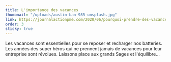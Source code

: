 ```yaml
---
title: L'importance des vacances
thumbnail: "/uploads/austin-ban-985-unsplash.jpg"
link: https://journalactionpme.com/2020/06/pourquoi-prendre-des-vacances-est-il-plus-important-quon-le-pense-un-cas-vecu/?mc_cid=c88e42d3e9&mc_eid=76a324a72b
order: 3
sticky: true
---
```


Les vacances sont essentielles pour se reposer et recharger nos batteries. Les années des super héros qui ne prennent jamais de vacances pour leur entreprise sont révolues. Laissons place aux grands Sages et l'équilibre...
